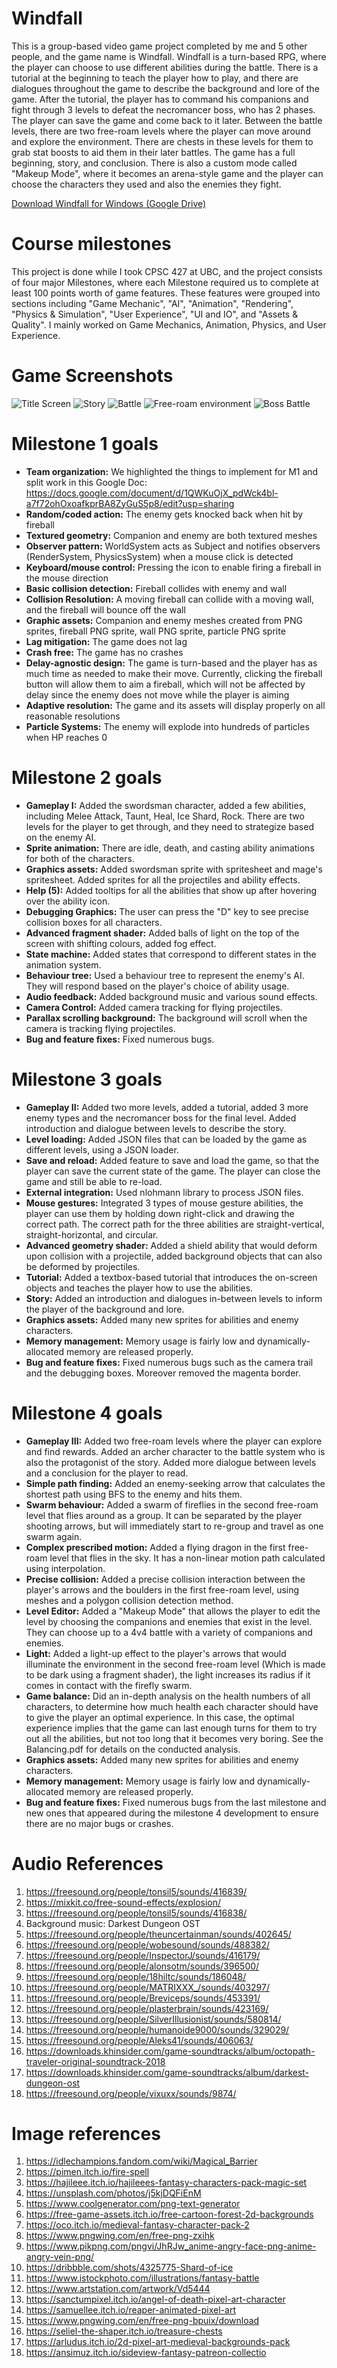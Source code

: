 # Windfall

This is a group-based video game project completed by me and 5 other people, and the game name is Windfall. Windfall is a turn-based RPG, where the player can choose to use different abilities during the battle. There is a tutorial at the beginning to teach the player how to play, and there are dialogues throughout the game to describe the background and lore of the game. After the tutorial, the player has to command his companions and fight through 3 levels to defeat the necromancer boss, who has 2 phases. The player can save the game and come back to it later. Between the battle levels, there are two free-roam levels where the player can move around and explore the environment. There are chests in these levels for them to grab stat boosts to aid them in their later battles. The game has a full beginning, story, and conclusion. There is also a custom mode called "Makeup Mode", where it becomes an arena-style game and the player can choose the characters they used and also the enemies they fight.

<a href="https://drive.google.com/file/d/1pF3WjauuK39z49r1DcjqHc3sxcHCV7Pp/view?usp=sharing" download="Windfall.zip"> Download Windfall for Windows (Google Drive)</a>

# Course milestones
This project is done while I took CPSC 427 at UBC, and the project consists of four major Milestones, where each Milestone required us to complete at least 100 points worth of game features. These features were grouped into sections including "Game Mechanic", "AI", "Animation", "Rendering", "Physics & Simulation", "User Experience", "UI and IO", and "Assets & Quality". I mainly worked on Game Mechanics, Animation, Physics, and User Experience.

# Game Screenshots

![Title Screen](images/TitleScreen.PNG)
![Story](images/Intro.PNG)
![Battle](images/Battle.PNG)
![Free-roam environment](images/FreeRoam.PNG)
![Boss Battle](images/BossBattle.PNG)

# Milestone 1 goals

* **Team organization:** We highlighted the things to implement for M1 and split work in this Google Doc: https://docs.google.com/document/d/1QWKuOjX_pdWck4bl-a7f72ohOxoafkprBA8ZyGuS5p8/edit?usp=sharing
* **Random/coded action:** The enemy gets knocked back when hit by fireball
* **Textured geometry:** Companion and enemy are both textured meshes
* **Observer pattern:** WorldSystem acts as Subject and notifies observers (RenderSystem, PhysicsSystem) when a mouse click is detected
* **Keyboard/mouse control:** Pressing the icon to enable firing a fireball in the mouse direction
* **Basic collision detection:** Fireball collides with enemy and wall
* **Collision Resolution:** A moving fireball can collide with a moving wall, and the fireball will bounce off the wall
* **Graphic assets:** Companion and enemy meshes created from PNG sprites, fireball PNG sprite, wall PNG sprite, particle PNG sprite
* **Lag mitigation:** The game does not lag
* **Crash free:** The game has no crashes
* **Delay-agnostic design:** The game is turn-based and the player has as much time as needed to make their move. Currently, clicking the fireball button will allow them to aim a fireball, which will not be affected by delay since the enemy does not move while the player is aiming
* **Adaptive resolution:** The game and its assets will display properly on all reasonable resolutions
* **Particle Systems:** The enemy will explode into hundreds of particles when HP reaches 0

# Milestone 2 goals

* **Gameplay I:** Added the swordsman character, added a few abilities, including Melee Attack, Taunt, Heal, Ice Shard, Rock. There are two levels for the player to get through, and they need to strategize based on the enemy AI.
* **Sprite animation:** There are idle, death, and casting ability animations for both of the characters.
* **Graphics assets:** Added swordsman sprite with spritesheet and mage's spritesheet. Added sprites for all the projectiles and ability effects.
* **Help (5):** Added tooltips for all the abilities that show up after hovering over the ability icon.
* **Debugging Graphics:** The user can press the "D" key to see precise collision boxes for all characters.
* **Advanced fragment shader:** Added balls of light on the top of the screen with shifting colours, added fog effect.
* **State machine:** Added states that correspond to different states in the animation system.
* **Behaviour tree:** Used a behaviour tree to represent the enemy's AI. They will respond based on the player's choice of ability usage.
* **Audio feedback:** Added background music and various sound effects.
* **Camera Control:** Added camera tracking for flying projectiles.
* **Parallax scrolling background:** The background will scroll when the camera is tracking flying projectiles.
* **Bug and feature fixes:** Fixed numerous bugs.

# Milestone 3 goals

* **Gameplay II:** Added two more levels, added a tutorial, added 3 more enemy types and the necromancer boss for the final level. Added introduction and dialogue between levels to describe the story.
* **Level loading:** Added JSON files that can be loaded by the game as different levels, using a JSON loader.
* **Save and reload:** Added feature to save and load the game, so that the player can save the current state of the game. The player can close the game and still be able to re-load.
* **External integration:** Used nlohmann library to process JSON files.
* **Mouse gestures:** Integrated 3 types of mouse gesture abilities, the player can use them by holding down right-click and drawing the correct path. The correct path for the three abilities are straight-vertical, straight-horizontal, and circular.
* **Advanced geometry shader:** Added a shield ability that would deform upon collision with a projectile, added background objects that can also be deformed by projectiles.
* **Tutorial:** Added a textbox-based tutorial that introduces the on-screen objects and teaches the player how to use the abilities.
* **Story:** Added an introduction and dialogues in-between levels to inform the player of the background and lore.
* **Graphics assets:** Added many new sprites for abilities and enemy characters.
* **Memory management:** Memory usage is fairly low and dynamically-allocated memory are released properly.
* **Bug and feature fixes:** Fixed numerous bugs such as the camera trail and the debugging boxes. Moreover removed the magenta border.

# Milestone 4 goals

* **Gameplay III:** Added two free-roam levels where the player can explore and find rewards. Added an archer character to the battle system who is also the protagonist of the story. Added more dialogue between levels and a conclusion for the player to read.
* **Simple path finding:** Added an enemy-seeking arrow that calculates the shortest path using BFS to the enemy and hits them.
* **Swarm behaviour:** Added a swarm of fireflies in the second free-roam level that flies around as a group. It can be separated by the player shooting arrows, but will immediately start to re-group and travel as one swarm again.
* **Complex prescribed motion:** Added a flying dragon in the first free-roam level that flies in the sky. It has a non-linear motion path calculated using interpolation.
* **Precise collision:** Added a precise collision interaction between the player's arrows and the boulders in the first free-roam level, using meshes and a polygon collision detection method.
* **Level Editor:** Added a "Makeup Mode" that allows the player to edit the level by choosing the companions and enemies that exist in the level. They can choose up to a 4v4 battle with a variety of companions and enemies.
* **Light:** Added a light-up effect to the player's arrows that would illuminate the environment in the second free-roam level (Which is made to be dark using a fragment shader), the light increases its radius if it comes in contact with the firefly swarm.
* **Game balance:** Did an in-depth analysis on the health numbers of all characters, to determine how much health each character should have to give the player an optimal experience. In this case, the optimal experience implies that the game can last enough turns for them to try out all the abilities, but not too long that it becomes very boring. See the Balancing.pdf for details on the conducted analysis.
* **Graphics assets:** Added many new sprites for abilities and enemy characters.
* **Memory management:** Memory usage is fairly low and dynamically-allocated memory are released properly.
* **Bug and feature fixes:** Fixed numerous bugs from the last milestone and new ones that appeared during the milestone 4 development to ensure there are no major bugs or crashes.

# Audio References

1. https://freesound.org/people/tonsil5/sounds/416839/
2. https://mixkit.co/free-sound-effects/explosion/
3. https://freesound.org/people/tonsil5/sounds/416838/
4. Background music: Darkest Dungeon OST
5. https://freesound.org/people/theuncertainman/sounds/402645/
6. https://freesound.org/people/wobesound/sounds/488382/
7. https://freesound.org/people/InspectorJ/sounds/416179/
8. https://freesound.org/people/alonsotm/sounds/396500/
9. https://freesound.org/people/18hiltc/sounds/186048/
10. https://freesound.org/people/MATRIXXX_/sounds/403297/
11. https://freesound.org/people/Breviceps/sounds/453391/
12. https://freesound.org/people/plasterbrain/sounds/423169/
13. https://freesound.org/people/SilverIllusionist/sounds/580814/
14. https://freesound.org/people/humanoide9000/sounds/329029/
15. https://freesound.org/people/Aleks41/sounds/406063/
16. https://downloads.khinsider.com/game-soundtracks/album/octopath-traveler-original-soundtrack-2018
17. https://downloads.khinsider.com/game-soundtracks/album/darkest-dungeon-ost
18. https://freesound.org/people/vixuxx/sounds/9874/

# Image references

1. https://idlechampions.fandom.com/wiki/Magical_Barrier
2. https://pimen.itch.io/fire-spell
3. https://hajileee.itch.io/hajileees-fantasy-characters-pack-magic-set
4. https://unsplash.com/photos/j5kjDQFiEnM
5. https://www.coolgenerator.com/png-text-generator
6. https://free-game-assets.itch.io/free-cartoon-forest-2d-backgrounds
7. https://oco.itch.io/medieval-fantasy-character-pack-2
8. https://www.pngwing.com/en/free-png-zxihk
9. https://www.pikpng.com/pngvi/JhRJw_anime-angry-face-png-anime-angry-vein-png/
10. https://dribbble.com/shots/4325775-Shard-of-ice
11. https://www.istockphoto.com/illustrations/fantasy-battle
12. https://www.artstation.com/artwork/Vd5444
13. https://sanctumpixel.itch.io/angel-of-death-pixel-art-character
14. https://samuellee.itch.io/reaper-animated-pixel-art
15. https://www.pngwing.com/en/free-png-bpuix/download
16. https://seliel-the-shaper.itch.io/treasure-chests
17. https://arludus.itch.io/2d-pixel-art-medieval-backgrounds-pack
18. https://ansimuz.itch.io/sideview-fantasy-patreon-collectio